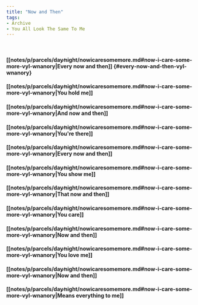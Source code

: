 ```yaml
---
title: "Now and Then"
tags:
- Archive
- You All Look The Same To Me
---
```

&nbsp;
#### [[notes/p/parcels/day∕night/nowicaresomemore.md#now-i-care-some-more-vyl-wnanory|Every now and then]] {#every-now-and-then-vyl-wnanory}
#### [[notes/p/parcels/day∕night/nowicaresomemore.md#now-i-care-some-more-vyl-wnanory|You hold me]]
#### [[notes/p/parcels/day∕night/nowicaresomemore.md#now-i-care-some-more-vyl-wnanory|And now and then]]
#### [[notes/p/parcels/day∕night/nowicaresomemore.md#now-i-care-some-more-vyl-wnanory|You're there]]
#### [[notes/p/parcels/day∕night/nowicaresomemore.md#now-i-care-some-more-vyl-wnanory|Every now and then]]
#### [[notes/p/parcels/day∕night/nowicaresomemore.md#now-i-care-some-more-vyl-wnanory|You show me]]
#### [[notes/p/parcels/day∕night/nowicaresomemore.md#now-i-care-some-more-vyl-wnanory|That now and then]]
#### [[notes/p/parcels/day∕night/nowicaresomemore.md#now-i-care-some-more-vyl-wnanory|You care]]
#### [[notes/p/parcels/day∕night/nowicaresomemore.md#now-i-care-some-more-vyl-wnanory|Now and then]]
#### [[notes/p/parcels/day∕night/nowicaresomemore.md#now-i-care-some-more-vyl-wnanory|You love me]]
#### [[notes/p/parcels/day∕night/nowicaresomemore.md#now-i-care-some-more-vyl-wnanory|Now and then]]
#### [[notes/p/parcels/day∕night/nowicaresomemore.md#now-i-care-some-more-vyl-wnanory|Means everything to me]]
